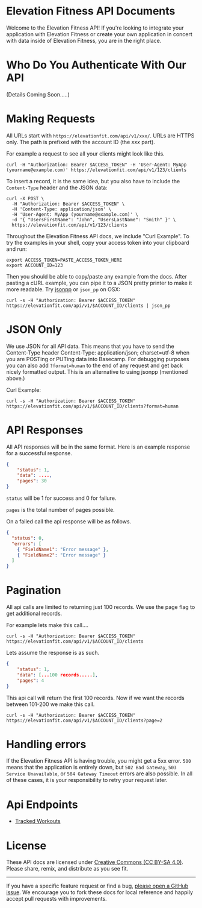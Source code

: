 # Elevation Fitness API Documents

Welcome to the Elevation Fitness API! If you're looking to integrate your application with Elevation Fitness or create your own application in concert with data inside of Elevation Fitness, you are in the right place. 

# Who Do You Authenticate With Our API

(Details Coming Soon.....)

# Making Requests

All URLs start with ```https://elevationfit.com/api/v1/xxx/```. URLs are HTTPS only. The path is prefixed with the account ID (the *xxx* part).

For example a request to see all your clients might look like this.

``` shell
curl -H "Authorization: Bearer $ACCESS_TOKEN" -H 'User-Agent: MyApp (yourname@example.com)' https://elevationfit.com/api/v1/123/clients
```

To insert a record, it is the same idea, but you also have to include the `Content-Type` header and the JSON data:

``` shell
curl -X POST \ 
  -H "Authorization: Bearer $ACCESS_TOKEN" \
  -H 'Content-Type: application/json' \
  -H 'User-Agent: MyApp (yourname@example.com)' \
  -d '{ "UsersFirstName": "John", "UsersLastName": "Smith" }' \
  https://elevationfit.com/api/v1/123/clients
```

Throughout the Elevation Fitness API docs, we include "Curl Example". To try the examples in your shell, copy your access token into your clipboard and run:

``` shell
export ACCESS_TOKEN=PASTE_ACCESS_TOKEN_HERE
export ACCOUNT_ID=123
```

Then you should be able to copy/paste any example from the docs. After pasting a cURL example, you can pipe it to a JSON pretty printer to make it more readable. Try [jsonpp](https://jmhodges.github.io/jsonpp/) or `json_pp` on OSX:

``` shell
curl -s -H "Authorization: Bearer $ACCESS_TOKEN" https://elevationfit.com/api/v1/$ACCOUNT_ID/clients | json_pp
```

# JSON Only

We use JSON for all API data. This means that you have to send the Content-Type header Content-Type: application/json; charset=utf-8 when you are POSTing or PUTing data into Basecamp. For debugging purposes you can also add ```?format=human``` to the end of any request and get back nicely formatted output. This is an alternative to using jsonpp (mentioned above.)

Curl Example: 

``` shell
curl -s -H "Authorization: Bearer $ACCESS_TOKEN" https://elevationfit.com/api/v1/$ACCOUNT_ID/clients?format=human
```

# API Responses 

All API responses will be in the same format. Here is an example response for a successful response.

``` json
{
	"status": 1,
	"data": ....,
	"pages": 30
}
```

```status``` will be 1 for success and 0 for failure. 

```pages``` is the total number of pages possible.

On a failed call the api response will be as follows.

``` json
{
  "status": 0,
  "errors": [
    { "FieldName1": "Error message" },
    { "FieldName2": "Error message" }    
  ] 
}
```



# Pagination

All api calls are limited to returning just 100 records. We use the page flag to get additional records. 

For example lets make this call....

``` shell
curl -s -H "Authorization: Bearer $ACCESS_TOKEN" https://elevationfit.com/api/v1/$ACCOUNT_ID/clients
```

Lets assume the response is as such.

``` json
{
	"status": 1,
	"data": [...100 records.....],
	"pages": 4
}
```

This api call will return the first 100 records. Now if we want the records between 101-200 we make this call.


``` shell
curl -s -H "Authorization: Bearer $ACCESS_TOKEN" https://elevationfit.com/api/v1/$ACCOUNT_ID/clients?page=2
```

# Handling errors

If the Elevation Fitness API is having trouble, you might get a 5xx error. `500` means that the application is entirely down, but `502 Bad Gateway`, `503 Service Unavailable`, or `504 Gateway Timeout` errors are also possible. In all of these cases, it is your responsibility to retry your request later.

# Api Endpoints

- [Tracked Workouts](elevationfitness/elevationfit.com-api-docs/blob/master/sections/TrackedWorkouts.md)

# License

These API docs are licensed under [Creative Commons (CC BY-SA 4.0)](http://creativecommons.org/licenses/by-sa/4.0/). Please share, remix, and distribute as you see fit.

---

If you have a specific feature request or find a bug, [please open a GitHub issue](https://github.com/elevationfitness/elevationfit.com-api-docs/issues/new). We encourage you to fork these docs for local reference and happily accept pull requests with improvements.






